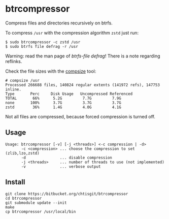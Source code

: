 # btrcompressor

Compress files and directories recursively on btrfs.

To compress `/usr` with the compression algorithm `zstd` just run:

```
$ sudo btrcompressor -c zstd /usr
$ sudo btrfs file defrag -r /usr
```

Warning: read the man page of *btrfs-file defrag*! There is a note regarding reflinks.

Check the file sizes with the [compsize](https://github.com/kilobyte/compsize) tool:
```
# compsize /usr
Processed 266688 files, 140824 regular extents (141972 refs), 147753 inline.
Type       Perc     Disk Usage   Uncompressed Referenced  
TOTAL       66%      5.2G         7.7G         7.9G       
none       100%      3.7G         3.7G         3.7G       
zstd        36%      1.4G         4.0G         4.1G       
```

Not all files are compressed, because forced compression is turned off.

## Usage

```
Usage: btrcompressor [-v] [-j <threads>] <-c compression | -d>
       -c <compression> ... choose the compression to set (zlib,lzo,zstd)
       -d               ... disable compression
       -j <threads>     ... number of threads to use (not implemented)
       -v               ... verbose output
```

## Install

```
git clone https://bitbucket.org/chtisgit/btrcompressor
cd btrcompressor
git submodule update --init
make
cp btrcompressor /usr/local/bin
```


